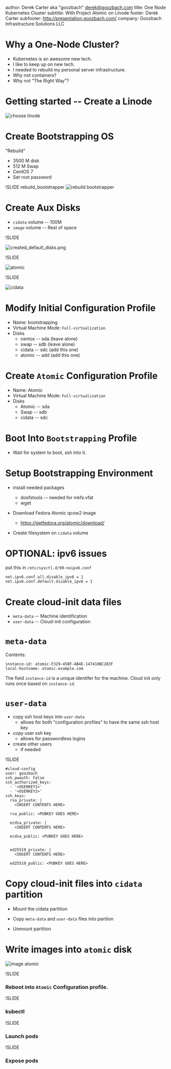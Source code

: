 author: Derek Carter aka "goozbach" <derek@goozbach.com>
title: One Node Kubernetes Cluster
subtitle: With Project Atomic on Linode
footer: Derek Carter
subfooter: http://presentation.goozbach.com/
company: Goozbach Infrastructure Solutions LLC

# Why a One-Node Cluster?

* Kubernetes is an awesome new tech.
* I like to keep up on new tech.
* I needed to rebuild my personal server infrastructure.
* Why not containers?
* Why not "The Right Way"?

# Getting started -- Create a Linode
![choose linode](choose-linode.png)

# Create Bootstrapping OS

"Rebuild" 
* 3500 M disk
* 512 M Swap
* CentOS 7
* Set root password

!SLIDE rebuild_bootstrapper
![rebuild bootstrapper](rebuild-bootstrapper.png)

# Create Aux Disks

* `cidata` volume -- 100M
* `image` volume -- Rest of space

!SLIDE

![created_default_disks.png](created_default_disks.png)

!SLIDE

![atomic](create-atomic.png)

!SLIDE

![cidata](create_cidata.png)

# Modify Initial Configuration Profile

* Name: bootstrapping
* Virtual Machine Mode: `Full-virtualization`
* Disks
  * centos -- sda (leave alone)
  * swap -- sdb (leave alone)
  * cidata -- sdc (add this one)
  * atomic -- add (add this one)

# Create `Atomic` Configuration Profile

* Name: Atomic
* Virtual Machine Mode: `Full-virtualization`
* Disks
  * Atomic -- sda
  * Swap -- sdb
  * cidata -- sdc

# Boot Into `Bootstrapping` Profile

* Wait for system to boot, ssh into it.

# Setup Bootstrapping Environment

* install needed packages
  * dosfstools -- needed for mkfs.vfat
  * wget

* Download Fedora Atomic qcow2 image
  * https://getfedora.org/atomic/download/

* Create filesystem on `cidata` volume

# OPTIONAL: ipv6 issues

put this in `/etc/sysctl.d/99-noipv6.conf`

    net.ipv6.conf.all.disable_ipv6 = 1
    net.ipv6.conf.default.disable_ipv6 = 1

# Create cloud-init data files

* `meta-data` -- Machine identification
* `user-data` -- Cloud-init configuration

# `meta-data`

Contents:

    instance-id: atomic-F329-458F-AB4E-147410BC283F
    local-hostname: atomic.example.com

The field `instance-id` is a unique identifer for the machine.
Cloud init only runs once based on `instance-id`.

# `user-data`
* copy ssh host keys into `user-data`
  * allows for both "configuration profiles" to have the same ssh host key
* copy user ssh key
  * allows for passwordless logins
* create other users
  * if needed

!SLIDE

    #cloud-config
    user: goozbach
    ssh_pwauth: False
    ssh_authorized_keys:
      - '<USERKEY1>'
      - '<USERKEY2>'
    ssh_keys:
      rsa_private: |
        <INSERT CONTENTS HERE>
    
      rsa_public: <PUBKEY GOES HERE>
    
      ecdsa_private: |
        <INSERT CONTENTS HERE>
    
      ecdsa_public: <PUBKEY GOES HERE>
    
    
      ed25519_private: |
        <INSERT CONTENTS HERE>
    
      ed25519_public: <PUBKEY GOES HERE>

# Copy cloud-init files into `cidata` partition

* Mount the cidata partition

* Copy `meta-data` and `user-data` files into partiion

* Unmount partition

# Write images into `atomic` disk

![image atomic](image_atomic_disk.png)


!SLIDE
### Reboot into `Atomic` Configuration profile.

!SLIDE
### kubectl

!SLIDE
### Launch pods

!SLIDE
### Expose pods
